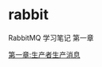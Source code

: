 # rabbit
RabbitMQ 学习笔记
第一章 

<a href="https://github.com/vitalists/rabbit/blob/master/src/main/java/com/example/rabbit/chapter1/note/chapter.md" title="标题">第一章:生产者生产消息</a>

